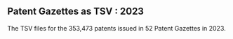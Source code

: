 
## Patent Gazettes as TSV : 2023

The TSV files for the 353,473 patents issued in 52 Patent Gazettes in 2023.
  
